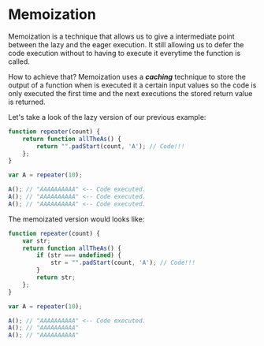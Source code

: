 # Memoization

Memoization is a technique that allows us to give a intermediate point between the lazy and the eager execution. It still allowing us to defer the code execution without to having to execute it everytime the function is called.

How to achieve that? Memoization uses a ***caching*** technique to store the output of a function when is executed it a certain input values so the code is only executed the first time and the next executions the stored return value is returned.

Let's take a look of the lazy version of our previous example:

```js
function repeater(count) {
    return function allTheAs() {
        return "".padStart(count, 'A'); // Code!!!
    };
}

var A = repeater(10);

A(); // "AAAAAAAAAA" <-- Code executed.
A(); // "AAAAAAAAAA" <-- Code executed.
A(); // "AAAAAAAAAA" <-- Code executed.
```

The memoizated version would looks like:

```js
function repeater(count) {
    var str;
    return function allTheAs() {
        if (str === undefined) {
            str = "".padStart(count, 'A'); // Code!!!
        }
        return str;
    };
}

var A = repeater(10);

A(); // "AAAAAAAAAA" <-- Code executed.
A(); // "AAAAAAAAAA"
A(); // "AAAAAAAAAA"
```